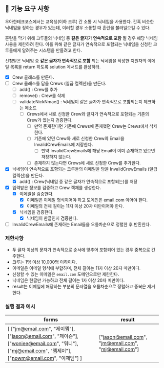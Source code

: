 ## 🚀 기능 요구 사항

우아한테크코스에서는 교육생(이하 크루) 간 소통 시 닉네임을 사용한다. 간혹 비슷한 닉네임을 정하는 경우가 있는데, 이러할 경우 소통할 때 혼란을 불러일으킬 수 있다.

혼란을 막기 위해 크루들의 닉네임 중 **같은 글자가 연속적으로 포함** 될 경우 해당 닉네임 사용을 제한하려 한다. 이를 위해 같은 글자가 연속적으로 포함되는 닉네임을 신청한 크루들에게 알려주는 시스템을 만들려고 한다.


신청받은 닉네임 중 **같은 글자가 연속적으로 포함** 되는 닉네임을 작성한 지원자의 이메일 목록을 return 하도록 solution 메서드를 완성하라.

- [x] Crew 클래스를 만든다.
- [ ] Crew 클래스를 담을 Crews (일급 컬렉션)을 만든다.
  - [ ] add() : Crew를 추가
  - [ ] remove() : Crew를 삭제 
  - [ ] validateNickNmae() : 닉네임이 같은 글자가 연속적으로 포함되는지 체크하는 메소드
    - [ ] Crews에서 새로 신청한 Crew와 글자가 연속적으로 포함되는 기존의 Crew가 있는지 검증한다.
      - [ ] 만약 존재한다면 기존에 Crews에 존재했던 Crew는 Crews에서 삭제한다.
      - [ ] 기존에 있던 Crew와 새로 신청한 Crew의 Email을 InvalidCrewEmails에 저장한다.
        - [ ] 만약 InvalidCrewEmails에 해당 Email이 이미 존재하고 있으면 저장하지 않는다. 
      - [ ] 존재하지 않는다면 Crews에 새로 신청한 Crew를 추가한다. 
- [x] 닉네임이 연속적으로 포함되는 크루들의 이메일을 담을 InvalidCrewEmails (일급컬렉션)을 만든다.
  - [x] add() : Crew(닉네임 중 같은 글자가 연속적으로 포함되는)를 저장 
- [x] 입력받은 정보를 검증하고 Crew 객체를 생성한다.
  - [x] 이메일을 검증한다. 
    - [x] 이메일은 이메일 형식이어야 하고 도메인은 email.com 이어야 한다. 
    - [x] 이메일의 전체 길이는 11자 이상 20자 미만이어야 한다.
  - [x] 닉네임을 검증한다. 
    - [x] 닉네임이 한글인지 검증한다.
- [ ] InvalidCrewEmails에 존재하는 Email들을 오름차순으로 정렬한 후 반환한다.

### 제한사항

- 두 글자 이상의 문자가 연속적으로 순서에 맞추어 포함되어 있는 경우 중복으로 간주한다.
- 크루는 1명 이상 10,000명 이하이다.
- 이메일은 이메일 형식에 부합하며, 전체 길이는 11자 이상 20자 미만이다.
- 신청할 수 있는 이메일은 `email.com` 도메인으로만 제한한다.
- 닉네임은 한글만 가능하고 전체 길이는 1자 이상 20자 미만이다.
- result는 이메일에 해당하는 부분의 문자열을 오름차순으로 정렬하고 중복은 제거한다.

### 실행 결과 예시

| forms | result |
| --- | --- |
| [ ["jm@email.com", "제이엠"], ["jason@email.com", "제이슨"], ["woniee@email.com", "워니"], ["mj@email.com", "엠제이"], ["nowm@email.com", "이제엠"] ] | ["jason@email.com", "jm@email.com", "mj@email.com"] |
